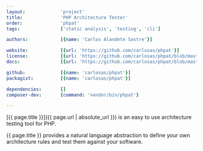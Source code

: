 ```yaml
---
layout:             'project'
title:              'PHP Architecture Tester'
order:              'phpat'
tags:               ['static analysis', 'testing', 'cli']

authors:            [{name: 'Carlos Alandete Sastre'}]

website:            [{url: 'https://github.com/carlosas/phpat'}] 
license:            [{url: 'https://github.com/carlosas/phpat/blob/master/LICENSE', label: 'MIT License'}]
docs:               [{url: 'https://github.com/carlosas/phpat/blob/master/README.md'}] 

github:             [{name: 'carlosas/phpat'}] 
packagist:          [{name: 'carlosas/phpat'}]

dependencies:       []
composer-dev:       {command: 'vendor/bin/phpat'}

---
```


[{{ page.title }}]({{ page.url | absolute_url }}) is an easy to use architecture testing tool for PHP.
 
<!--more-->

{{ page.title }} provides a natural language abstraction to define your own architecture rules and test them against your software.
